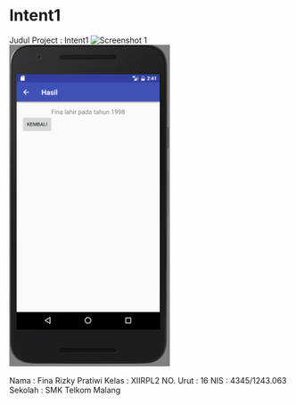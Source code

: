 # Intent1

Judul Project : Intent1
![Screenshot 1](https://github.com/finarizkyp/Intent1/blob/master/I1Fina1.PNG)
![Screenshot 2](https://github.com/finarizkyp/Intent1/blob/master/I1_Fina2.PNG)

Nama : Fina Rizky Pratiwi
Kelas : XIIRPL2
NO. Urut : 16
NIS : 4345/1243.063
Sekolah : SMK Telkom Malang
